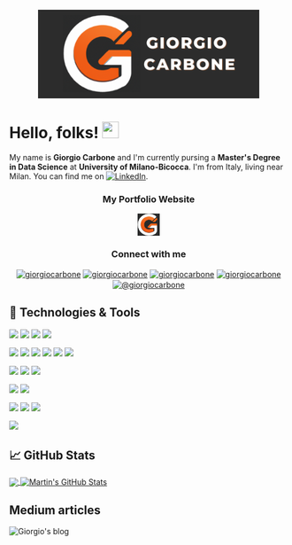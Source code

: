 <p align="center">
  <img src="https://raw.githubusercontent.com/giocoal/minimal-portfolio/main/images/LogoSecondaVersioneNoPortfolioCUT.png" width="400">
</p>

# Hello, folks! <img src="https://raw.githubusercontent.com/MartinHeinz/MartinHeinz/master/wave.gif" width="30px" height="30px" /> 

My name is **Giorgio Carbone** and I'm currently pursing a **Master's Degree in Data Science** at **University of Milano-Bicocca**. I'm from Italy, living near Milan. You can find me on [![LinkedIn][3.2]][3].


<h3 align="center">My Portfolio Website</h3>
<div align="center">
<a href="https://giocoal.github.io/minimal-portfolio/" target="blank"><img align="center" src="https://raw.githubusercontent.com/giocoal/giocoal/main/primaversione1.png" alt="giorgiocarbone" height="40" width="40" /></a>
</div>

<!-- altra icona portfolio: https://4vector.com/i/free-vector-internet-icon_101765_Internet_Icon.png -->
<!-- https://rahuldkjain.github.io/gh-profile-readme-generator/ -->
<h3 align="center">Connect with me</h3>
<div align="center">
<a href="https://github.com/giocoal" target="blank"><img align="center" src="https://raw.githubusercontent.com/rahuldkjain/github-profile-readme-generator/master/src/images/icons/Social/github.svg" alt="giorgiocarbone" height="30" width="40" /></a>
<a href="https://www.linkedin.com/in/giorgio-carbone-63154219b/" target="blank"><img align="center" src="https://raw.githubusercontent.com/rahuldkjain/github-profile-readme-generator/master/src/images/icons/Social/linked-in-alt.svg" alt="giorgiocarbone" height="30" width="40" /></a>
<a href="https://www.kaggle.com/giorgiocarbone" target="blank"><img align="center" src="https://raw.githubusercontent.com/rahuldkjain/github-profile-readme-generator/master/src/images/icons/Social/kaggle.svg" alt="giorgiocarbone" height="30" width="40" /></a>
<a href="https://public.tableau.com/app/profile/giorgio.carbone3907" target="blank"><img align="center" src="https://simpleicons.org/icons/tableau.svg" alt="giorgiocarbone" height="30" width="40" /></a>
<a href="https://medium.com/@giorgiocarbone" target="blank"><img align="center" src="https://upload.wikimedia.org/wikipedia/commons/thumb/e/ec/Medium_logo_Monogram.svg/1200px-Medium_logo_Monogram.svg.png" alt="@giorgiocarbone" height="40" width="40" /></a>
</div>
</div>

## 🔧 Technologies & Tools
![](https://img.shields.io/badge/Code-Python-informational?style=flat&logo=python&logoColor=white&color=2bbc8a)
![](https://img.shields.io/badge/Code-R-informational?style=flat&logo=R&logoColor=white&color=2bbc8a)
![](https://img.shields.io/badge/Code-HTML-informational?style=flat&logo=HTML5&logoColor=white&color=2bbc8a)
![](https://img.shields.io/badge/Shell-Bash-informational?style=flat&logo=gnu-bash&logoColor=white&color=2bbc8a)

![](https://img.shields.io/badge/Lib-Pandas-informational?style=flat&logo=pandas&logoColor=white&color=2bbc8a)
![](https://img.shields.io/badge/Lib-Seaborn-informational?style=flat&logo=seaborn&logoColor=white&color=2bbc8a)
![](https://img.shields.io/badge/Lib-NumPy-informational?style=flat&logo=NumPy&logoColor=white&color=2bbc8a)
![](https://img.shields.io/badge/Lib-scikitlearn-informational?style=flat&logo=scikit-learn&logoColor=white&color=2bbc8a)
![](https://img.shields.io/badge/Lib-Beautiful_Soup-informational?style=flat&logo=seaborn&logoColor=white&color=2bbc8a)
![](https://img.shields.io/badge/Lib-Selenium-informational?style=flat&logo=selenium&logoColor=white&color=2bbc8a)

![](https://img.shields.io/badge/Editor-VS_Code-informational?style=flat&logo=visual-studio-code&logoColor=white&color=2bbc8a)
![](https://img.shields.io/badge/Editor-RStudio-informational?style=flat&logo=rstudio&logoColor=white&color=2bbc8a)
![](https://img.shields.io/badge/Notebook-Jupyter-informational?style=flat&logo=jupyter&logoColor=white&color=2bbc8a)

![](https://img.shields.io/badge/Tools-KNIME-informational?style=flat&color=2bbc8a)
![](https://img.shields.io/badge/Tools-Tableau-informational?style=flat&logo=tableau&logoColor=white&color=2bbc8a)

![](https://img.shields.io/badge/DB-mongodb-informational?style=flat&logo=mongodb&logoColor=white&color=2bbc8a)
![](https://img.shields.io/badge/DB-Neo4j-informational?style=flat&logo=neo4j&logoColor=white&color=2bbc8a)
![](https://img.shields.io/badge/DB-MySQL-informational?style=flat&logo=MySQL&logoColor=white&color=2bbc8a)

![](https://img.shields.io/badge/Static_Site_Generator-Jekyll-informational?style=flat&logo=jekyll&logoColor=white&color=2bbc8a)
  
## &#x1f4c8; GitHub Stats

<a href="https://github.com/giocoal/giocoal">
  <img align="center" src="https://github-readme-stats.vercel.app/api/top-langs/?username=giocoal&hide=java,tex&title_color=ffffff&text_color=c9cacc&icon_color=2bbc8a&bg_color=1d1f21&langs_count=5" />
</a>
<a href="https://github.com/giocoal/giocoal">
  <img align="center" src="https://github-readme-stats.vercel.app/api?username=giocoal&show_icons=true&line_height=40&count_private=true&title_color=ffffff&text_color=c9cacc&icon_color=2bbc8a&bg_color=1d1f21" alt="Martin's GitHub Stats" />
</a>

<!---
<a href="https://github.com/MartinHeinz/python-project-blueprint">
  <img align="center" src="https://github-readme-stats.vercel.app/api/pin/?username=MartinHeinz&repo=python-project-blueprint&title_color=ffffff&text_color=c9cacc&icon_color=2bbc8a&bg_color=1d1f21" />
</a>
<a href="https://github.com/MartinHeinz/go-project-blueprint">
  <img align="center" src="https://github-readme-stats.vercel.app/api/pin/?username=MartinHeinz&repo=go-project-blueprint&title_color=ffffff&text_color=c9cacc&icon_color=2bbc8a&bg_color=1d1f21" />
</a>
--->

## Medium articles
![Giorgio's blog](https://github-read-medium.vercel.app/latest?username=giorgiocarbone&limit=6&theme=graywhite)

<!-- links to social media icons -->

<!-- icons with padding -->

[1.1]: http://i.imgur.com/tXSoThF.png (portfolio icon with padding)
[2.1]: http://i.imgur.com/0o48UoR.png (github icon with padding)

<!-- icons without padding -->

[1.2]: http://i.imgur.com/wWzX9uB.png (twitter icon without padding)
[2.2]: http://i.imgur.com/9I6NRUm.png (github icon without padding)
[3.2]: https://raw.githubusercontent.com/MartinHeinz/MartinHeinz/master/linkedin-3-16.png (LinkedIn icon without padding)


<!-- links to your social media accounts -->

[1]: https://twitter.com/giocoal
[2]: https://github.com/giocoal
[3]: https://www.linkedin.com/in/giorgiocarbone/


<!-- Resources -->
<!-- Icons: https://simpleicons.org/ -->
<!-- GitHub Stats: https://github.com/anuraghazra/github-readme-stats -->
<!-- Emojis: https://emojipedia.org/emoji/ -->
<!-- HTML Emojis: https://www.fileformat.info/index.htm -->
<!-- Shields: https://shields.io/ -->
<!-- Awesome GitHub Profile README: https://github.com/abhisheknaiidu/awesome-github-profile-readme -->
